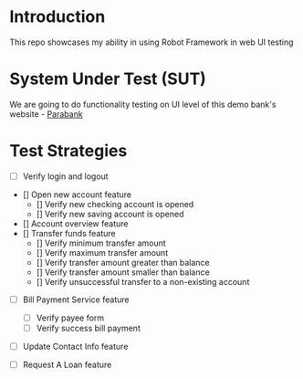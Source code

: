 # Introduction

This repo showcases my ability in using Robot Framework in web UI testing

# System Under Test (SUT)

We are going to do functionality testing on UI level of this demo bank's website - [Parabank](https://parabank.parasoft.com/parabank/index.htm)

# Test Strategies
- [ ] Verify login and logout
- [] Open new account feature
  - [] Verify new checking account is opened
  - [] Verify new saving account is opened
- [] Account overview feature
- [] Transfer funds feature
  - [] Verify minimum transfer amount
  - [] Verify maximum transfer amount
  - [] Verify transfer amount greater than balance
  - [] Verify transfer amount smaller than balance
  - [] Verify unsuccessful transfer to a non-existing account
- [ ] Bill Payment Service feature
  - [ ] Verify payee form
  - [ ] Verify success bill payment
- [ ] Update Contact Info feature
- [ ] Request A Loan feature

